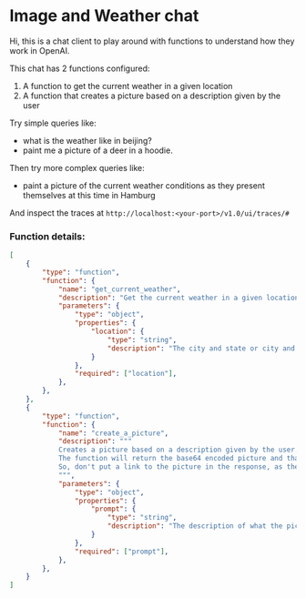 # Image and Weather chat

Hi, this is a chat client to play around with functions to understand how they work in OpenAI.

This chat has 2 functions configured:
1. A function to get the current weather in a given location
2. A function that creates a picture based on a description given by the user

Try simple queries like:
- what is the weather like in beijing?
- paint me a picture of a deer in a hoodie.

Then try more complex queries like:
- paint a picture of the current weather conditions as they present themselves at this time in Hamburg


And inspect the traces at `http://localhost:<your-port>/v1.0/ui/traces/#`


### Function details:
```json
[
    {
        "type": "function",
        "function": {
            "name": "get_current_weather",
            "description": "Get the current weather in a given location",
            "parameters": {
                "type": "object",
                "properties": {
                    "location": {
                        "type": "string",
                        "description": "The city and state or city and country, e.g. San Francisco, CA or Tokyo, Japan",
                    }
                },
                "required": ["location"],
            },
        },
    },
    {
        "type": "function",
        "function": {
            "name": "create_a_picture",
            "description": """
            Creates a picture based on a description given by the user. 
            The function will return the base64 encoded picture and that picture will be shown next to the response provided to the user.
            So, don't put a link to the picture in the response, as the picture will be shown automatically.
            """,
            "parameters": {
                "type": "object",
                "properties": {
                    "prompt": {
                        "type": "string",
                        "description": "The description of what the picture should be, for instance 'a drawing of a cat' or 'a phtograph of a room with a table and a chair' ",
                    }
                },
                "required": ["prompt"],
            },
        },
    }
]
```

